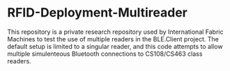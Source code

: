 # RFID-Deployment-Multireader

This repository is a private research repository used by International Fabric Machines to test the use of multiple readers in the BLE.Client project. The default setup is limited to a singular reader, and this code attempts to allow multiple simulenteous Bluetooth connections to CS108/CS463 class readers.

